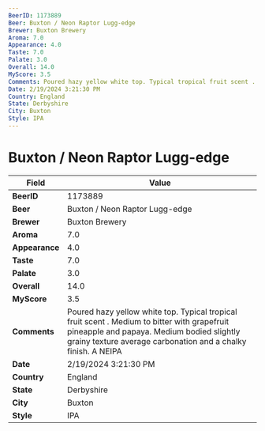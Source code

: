 ```yaml
---
BeerID: 1173889
Beer: Buxton / Neon Raptor Lugg-edge
Brewer: Buxton Brewery
Aroma: 7.0
Appearance: 4.0
Taste: 7.0
Palate: 3.0
Overall: 14.0
MyScore: 3.5
Comments: Poured hazy yellow white top. Typical tropical fruit scent . Medium to bitter with grapefruit pineapple and papaya. Medium bodied slightly grainy texture average carbonation and a chalky finish. A NEIPA
Date: 2/19/2024 3:21:30 PM
Country: England
State: Derbyshire
City: Buxton
Style: IPA
---
```


# Buxton / Neon Raptor Lugg-edge

| Field         | Value |
|---------------|-------|
| **BeerID** | 1173889 |
| **Beer** | Buxton / Neon Raptor Lugg-edge |
| **Brewer** | Buxton Brewery |
| **Aroma** | 7.0 |
| **Appearance** | 4.0 |
| **Taste** | 7.0 |
| **Palate** | 3.0 |
| **Overall** | 14.0 |
| **MyScore** | 3.5 |
| **Comments** | Poured hazy yellow white top. Typical tropical fruit scent . Medium to bitter with grapefruit pineapple and papaya. Medium bodied slightly grainy texture average carbonation and a chalky finish. A NEIPA |
| **Date** | 2/19/2024 3:21:30 PM |
| **Country** | England |
| **State** | Derbyshire |
| **City** | Buxton |
| **Style** | IPA |
